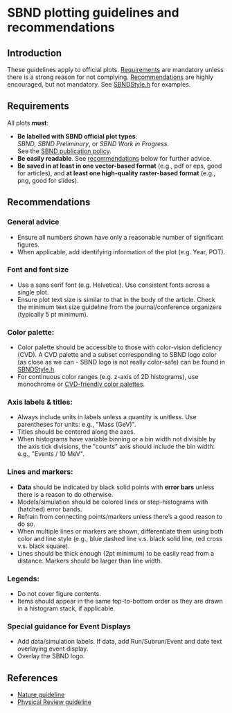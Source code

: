 # SBND plotting guidelines and recommendations

## Introduction

These guidelines apply to official plots.
[Requirements](#requirements) are mandatory unless there is a strong reason for not complying.
[Recommendations](#recommendations) are highly encouraged, but not mandatory.
See [SBNDStyle.h](https://github.com/SBNSoftware/Plot_Style/blob/main/SBNDStyle.h) for examples.

## Requirements
All plots **must**:

- **Be labelled with SBND official plot types**:     
  _SBND_, _SBND Preliminary_, or _SBND Work in Progress_.  
  See the [SBND publication policy](https://sbn-docdb.fnal.gov/cgi-bin/sso/ShowDocument?docid=1542).
- **Be easily readable**.
  See [recommendations](#recommendations) below for further advice.
- **Be saved in at least in one vector-based format** (e.g., pdf or eps, good for articles),
and **at least one high-quality raster-based format** (e.g., png, good for slides).

## Recommendations

### General advice

- Ensure all numbers shown have only a reasonable number of significant figures.   
- When applicable, add identifying information of the plot (e.g. Year, POT).

### Font and font size

- Use a sans serif font (e.g. Helvetica). Use consistent fonts across a single plot.
- Ensure plot text size is similar to that in the body of the article. Check the minimum text size guideline from the journal/conference organizers (typically 5 pt minimum).

### Color palette:

- Color palette should be accessible to those with color-vision deficiency (CVD). A CVD palette and a subset corresponding to SBND logo color (as close as we can - SBND logo is not really color-safe) can be found in [SBNDStyle.h](https://github.com/SBNSoftware/Plot_Style/blob/main/SBNDStyle.h).
- For continuous color ranges (e.g. z-axis of 2D histograms), use monochrome or [CVD-friendly color palettes](https://root.cern.ch/doc/master/classTColor.html#C06a).

### Axis labels & titles:

- Always include units in labels unless a quantity is unitless. Use parentheses for units: e.g., "Mass (GeV)".
- Titles should be centered along the axes.
- When histograms have variable binning or a bin width not divisible by the axis tick divisions, the "counts" axis should include the bin width: e.g., "Events / 10 MeV". 

### Lines and markers:

- **Data** should be indicated by black solid points with **error bars** unless there is a reason to do otherwise. 
- Models/simulation should be colored lines or step-histograms with (hatched) error bands.
- Refrain from connecting points/markers unless there’s a good reason to do so.
- When multiple lines or markers are shown, differentiate them using both color and line style (e.g., blue dashed line v.s. black solid line, red cross v.s. black square).
- Lines should be thick enough (2pt minimum) to be easily read from a distance. Markers should be larger than line width.

### Legends:

- Do not cover figure contents.
- Items should appear in the same top-to-bottom order as they are drawn in a histogram stack, if applicable.

### Special guidance for Event Displays

- Add data/simulation labels. If data, add Run/Subrun/Event and date text overlaying event display.
- Overlay the SBND logo.

## References

- [Nature guideline](https://research-figure-guide.nature.com/figures/preparing-figures-our-specifications/)
- [Physical Review guideline](https://cdn.journals.aps.org/files/styleguide-pr.pdf)
